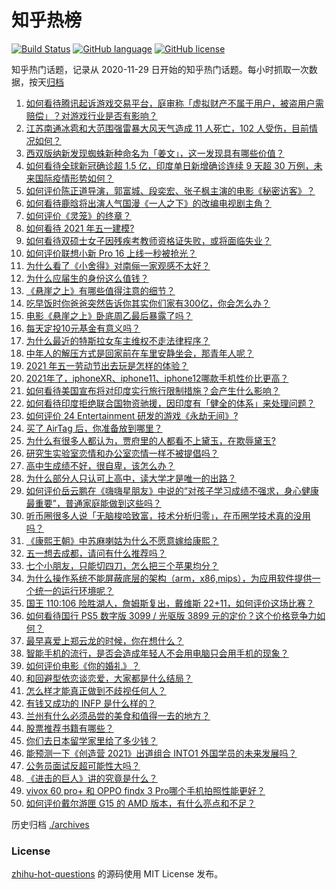 # 知乎热榜
[![Build Status](https://github.com/ToWeLong/zhihu-hot-questions/workflows/CI/badge.svg)](https://github.com/ToWeLong/zhihu-hot-questions/actions)
[![GitHub language](https://img.shields.io/badge/language-golang-orange.svg)](https://golang.org/)
[![GitHub license](https://img.shields.io/github/license/ToWeLong/zhihu-hot-questions)](https://github.com/ToWeLong/zhihu-hot-questions/blob/main/LICENSE)

知乎热门话题，记录从 2020-11-29 日开始的知乎热门话题。每小时抓取一次数据，按天[归档](./archives)

<!-- BEGIN -->

1. [如何看待腾讯起诉游戏交易平台，庭审称「虚拟财产不属于用户，被盗用户需赔偿」？对游戏行业是否有影响？](https://www.zhihu.com/question/457298163)
1. [江苏南通冰雹和大范围强雷暴大风天气造成 11 人死亡，102 人受伤，目前情况如何？](https://www.zhihu.com/question/457376709)
1. [西双版纳新发现蜘蛛新种命名为「姜文」，这一发现具有哪些价值？](https://www.zhihu.com/question/457371552)
1. [如何看待全球新冠确诊超 1.5 亿，印度单日新增确诊连续 9 天超 30 万例，未来国际疫情形势如何？](https://www.zhihu.com/question/457368252)
1. [如何评价陈正道导演，郭富城、段奕宏、张子枫主演的电影《秘密访客》？](https://www.zhihu.com/question/404670407)
1. [如何看待鹿晗将出演人气国漫《一人之下》的改编电视剧主角？](https://www.zhihu.com/question/457280792)
1. [如何评价《灵笼》的终章？](https://www.zhihu.com/question/457072944)
1. [如何看待 2021 年五一建模?](https://www.zhihu.com/question/457077323)
1. [如何看待双硕士女子因残疾考教师资格证失败，或将面临失业？](https://www.zhihu.com/question/457095862)
1. [如何评价联想小新 Pro 16 上线一秒被抢光？](https://www.zhihu.com/question/457352947)
1. [为什么看了《小舍得》对南俪一家观感不太好？](https://www.zhihu.com/question/456348765)
1. [为什么应届生的身份这么值钱？](https://www.zhihu.com/question/296366864)
1. [《悬崖之上》有哪些值得注意的细节？](https://www.zhihu.com/question/456474288)
1. [吃早饭时你爸爸突然告诉你其实你们家有300亿，你会怎么办？](https://www.zhihu.com/question/447823721)
1. [电影《悬崖之上》卧底周乙最后暴露了吗？](https://www.zhihu.com/question/457192408)
1. [每天定投10元基金有意义吗？](https://www.zhihu.com/question/400408500)
1. [为什么最近的特斯拉女车主维权不走法律程序？](https://www.zhihu.com/question/457223564)
1. [中年人的解压方式是回家前在车里安静坐会，那青年人呢？](https://www.zhihu.com/question/390992174)
1. [2021 年五一劳动节出去玩是怎样的体验？](https://www.zhihu.com/question/454814759)
1. [2021年了，iphoneXR、iphone11、iphone12哪款手机性价比更高？](https://www.zhihu.com/question/437168015)
1. [如何看待美国宣布将对印度实行旅行限制措施？会产生什么影响？](https://www.zhihu.com/question/457369354)
1. [如何看待印度拒绝联合国物资驰援，因印度有「健全的体系」来处理问题？](https://www.zhihu.com/question/457285008)
1. [如何评价 24 Entertainment 研发的游戏《永劫无间》?](https://www.zhihu.com/question/361077302)
1. [买了 AirTag 后，你准备放到哪里？](https://www.zhihu.com/question/455714523)
1. [为什么有很多人都认为，贾府里的人都看不上黛玉，在欺辱黛玉?](https://www.zhihu.com/question/457089903)
1. [研究生实验室恋情和办公室恋情一样不被提倡吗？](https://www.zhihu.com/question/422926125)
1. [高中生成绩不好，很自卑，该怎么办？](https://www.zhihu.com/question/454015933)
1. [为什么部分人只认可上高中，读大学才是唯一的出路？](https://www.zhihu.com/question/454929611)
1. [如何评价岳云鹏在《嗨嗨星朋友》中说的“对孩子学习成绩不强求，身心健康最重要”，普通家庭能做到这些吗？](https://www.zhihu.com/question/457319770)
1. [听币圈很多人说「无脑梭哈致富，技术分析归零」，在币圈学技术真的没用吗？](https://www.zhihu.com/question/430408791)
1. [《康熙王朝》中苏麻喇姑为什么不愿意嫁给康熙？](https://www.zhihu.com/question/300234602)
1. [五一想去成都，请问有什么推荐吗？](https://www.zhihu.com/question/454765725)
1. [七个小朋友，只能切四刀，怎么把三个苹果均分？](https://www.zhihu.com/question/297440538)
1. [为什么操作系统不能屏蔽底层的架构（arm，x86,mips），为应用软件提供一个统一的运行环境呢？](https://www.zhihu.com/question/456940000)
1. [国王 110:106 险胜湖人，詹姆斯复出，戴维斯 22+11，如何评价这场比赛？](https://www.zhihu.com/question/457373826)
1. [如何看待国行 PS5 数字版 3099 / 光驱版 3899 元的定价？这个价格竞争力如何？](https://www.zhihu.com/question/457109755)
1. [最早喜爱上郑云龙的时候，你在想什么？](https://www.zhihu.com/question/454965660)
1. [智能手机的流行，是否会造成年轻人不会用电脑只会用手机的现象？](https://www.zhihu.com/question/455892171)
1. [如何评价电影《你的婚礼》？](https://www.zhihu.com/question/437513111)
1. [和回避型依恋谈恋爱，大家都是什么结局？](https://www.zhihu.com/question/363459915)
1. [怎么样才能真正做到不歧视任何人？](https://www.zhihu.com/question/30787791)
1. [有钱又成功的 INFP 是什么样的？](https://www.zhihu.com/question/402487289)
1. [兰州有什么必须品尝的美食和值得一去的地方？](https://www.zhihu.com/question/28085604)
1. [股票推荐书籍有哪些？](https://www.zhihu.com/question/444872337)
1. [你们去日本留学家里给了多少钱？](https://www.zhihu.com/question/349176242)
1. [能预测一下《创造营 2021》出道组合 INTO1 外国学员的未来发展吗？](https://www.zhihu.com/question/456442341)
1. [公务员面试反超可能性大吗？](https://www.zhihu.com/question/268363662)
1. [《进击的巨人》讲的究竟是什么？](https://www.zhihu.com/question/20664147)
1. [vivox 60 pro+ 和 OPPO findx 3 Pro哪个手机拍照性能更好？](https://www.zhihu.com/question/456056216)
1. [如何评价戴尔游匣 G15 的 AMD 版本，有什么亮点和不足？](https://www.zhihu.com/question/456461721)

<!-- END -->

历史归档 [./archives](./archives)


### License
[zhihu-hot-questions](https://github.com/towelong/zhihu-hot-questions) 的源码使用 MIT License 发布。